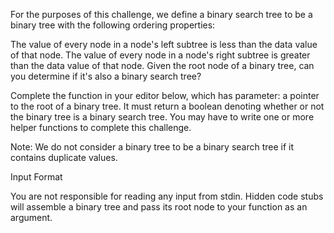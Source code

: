 For the purposes of this challenge, we define a binary search tree to be a binary tree with the following ordering properties:

The  value of every node in a node's left subtree is less than the data value of that node.
The  value of every node in a node's right subtree is greater than the data value of that node.
Given the root node of a binary tree, can you determine if it's also a binary search tree?

Complete the function in your editor below, which has  parameter: a pointer to the root of a binary tree. It must return a boolean denoting whether or not the binary tree is a binary search tree. You may have to write one or more helper functions to complete this challenge.

Note: We do not consider a binary tree to be a binary search tree if it contains duplicate values.

Input Format

You are not responsible for reading any input from stdin. Hidden code stubs will assemble a binary tree and pass its root node to your function as an argument.
